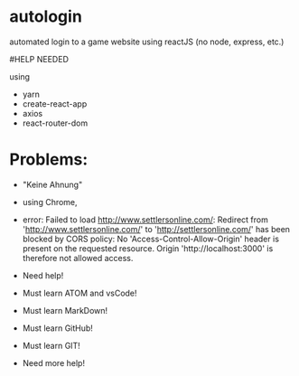 # autologin
automated login to a game website using reactJS 
(no node, express, etc.)

#HELP NEEDED

using
- yarn
- create-react-app
- axios
- react-router-dom

Problems:
=========

- "Keine Ahnung"

- using Chrome, 

- error: 
Failed to load http://www.settlersonline.com/: 
Redirect from 'http://www.settlersonline.com/' to 'http://settlersonline.com/' has been blocked by CORS policy: 
No 'Access-Control-Allow-Origin' header is present on the requested resource. 
Origin 'http://localhost:3000' is therefore not allowed access.

- Need help! 

- Must learn ATOM and vsCode!
- Must learn MarkDown!
- Must learn GitHub!
- Must learn GIT!
- Need more help! 
